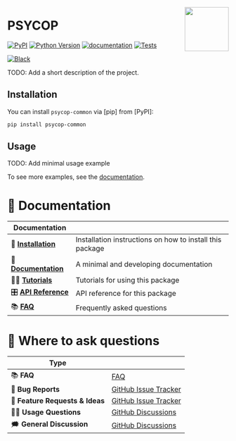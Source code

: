 <a href="https://github.com/MartinBernstorff/psycop-common"><img src="https://github.com/MartinBernstorff/psycop-common/blob/main/docs/_static/icon.png?raw=true" width="100" align="right"/></a>

# PSYCOP

[![PyPI](https://img.shields.io/pypi/v/psycop-common.svg)][pypi status]
[![Python Version](https://img.shields.io/pypi/pyversions/psycop-common)][pypi status]
[![documentation](https://github.com/MartinBernstorff/psycop-common/workflows/documentation/badge.svg)][documentation]
[![Tests](https://github.com/MartinBernstorff/psycop-common/actions/workflows/tests.yml/badge.svg)][tests]

[![Black](https://img.shields.io/badge/code%20style-black-000000.svg)][black]

[pypi status]: https://pypi.org/project/psycop-common/
[documentation]: https://MartinBernstorff.github.io/psycop-common/
[tests]: https://github.com/MartinBernstorff/psycop-common/actions?workflow=Tests
[black]: https://github.com/psf/black


<!-- start short-description -->

TODO: Add a short description of the project.

<!-- end short-description -->

## Installation

You can install `psycop-common` via [pip] from [PyPI]:

```bash
pip install psycop-common
```

## Usage

TODO: Add minimal usage example

To see more examples, see the [documentation].

# 📖 Documentation

| Documentation         |                                                          |
| --------------------- | -------------------------------------------------------- |
| 🔧 **[Installation]**  | Installation instructions on how to install this package |
| 📖 **[Documentation]** | A minimal and developing documentation                   |
| 👩‍💻 **[Tutorials]**     | Tutorials for using this package                         |
| 🎛️ **[API Reference]** | API reference for this package                           |
| 📚 **[FAQ]**           | Frequently asked questions                               |


# 💬 Where to ask questions

| Type                           |                        |
| ------------------------------ | ---------------------- |
| 📚 **FAQ**                      | [FAQ]                  |
| 🚨 **Bug Reports**              | [GitHub Issue Tracker] |
| 🎁 **Feature Requests & Ideas** | [GitHub Issue Tracker] |
| 👩‍💻 **Usage Questions**          | [GitHub Discussions]   |
| 🗯 **General Discussion**       | [GitHub Discussions]   |

[Documentation]: https://Aarhus-Psychiatry-Research.github.io/psycop-common/index.html
[Installation]: https://Aarhus-Psychiatry-Research.github.io/psycop-common/installation.html
[Tutorials]: https://Aarhus-Psychiatry-Research.github.io/psycop-common/tutorials.html
[API Reference]: https://Aarhus-Psychiatry-Research.github.io/psycop-common/references.html
[FAQ]: https://Aarhus-Psychiatry-Research.github.io/psycop-common/faq.html
[github issue tracker]: https://github.com/Aarhus-Psychiatry-Research/psycop-common/issues
[github discussions]: https://github.com/Aarhus-Psychiatry-Research/psycop-common/discussions


